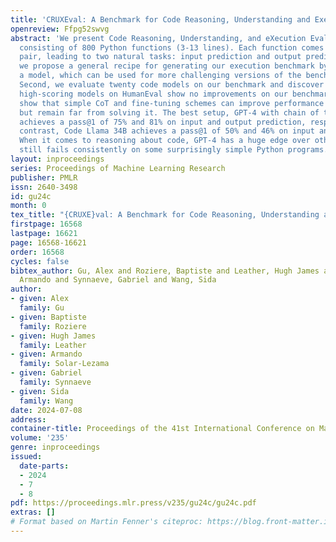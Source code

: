 ```yaml
---
title: 'CRUXEval: A Benchmark for Code Reasoning, Understanding and Execution'
openreview: Ffpg52swvg
abstract: 'We present Code Reasoning, Understanding, and eXecution Evaluation, a benchmark
  consisting of 800 Python functions (3-13 lines). Each function comes with an input-output
  pair, leading to two natural tasks: input prediction and output prediction. First,
  we propose a general recipe for generating our execution benchmark by sampling from
  a model, which can be used for more challenging versions of the benchmark if needed.
  Second, we evaluate twenty code models on our benchmark and discover that many recent
  high-scoring models on HumanEval show no improvements on our benchmark. Third, we
  show that simple CoT and fine-tuning schemes can improve performance on our benchmark
  but remain far from solving it. The best setup, GPT-4 with chain of thought (CoT),
  achieves a pass@1 of 75% and 81% on input and output prediction, respectively. In
  contrast, Code Llama 34B achieves a pass@1 of 50% and 46% on input and output prediction.
  When it comes to reasoning about code, GPT-4 has a huge edge over other models but
  still fails consistently on some surprisingly simple Python programs.'
layout: inproceedings
series: Proceedings of Machine Learning Research
publisher: PMLR
issn: 2640-3498
id: gu24c
month: 0
tex_title: "{CRUXE}val: A Benchmark for Code Reasoning, Understanding and Execution"
firstpage: 16568
lastpage: 16621
page: 16568-16621
order: 16568
cycles: false
bibtex_author: Gu, Alex and Roziere, Baptiste and Leather, Hugh James and Solar-Lezama,
  Armando and Synnaeve, Gabriel and Wang, Sida
author:
- given: Alex
  family: Gu
- given: Baptiste
  family: Roziere
- given: Hugh James
  family: Leather
- given: Armando
  family: Solar-Lezama
- given: Gabriel
  family: Synnaeve
- given: Sida
  family: Wang
date: 2024-07-08
address:
container-title: Proceedings of the 41st International Conference on Machine Learning
volume: '235'
genre: inproceedings
issued:
  date-parts:
  - 2024
  - 7
  - 8
pdf: https://proceedings.mlr.press/v235/gu24c/gu24c.pdf
extras: []
# Format based on Martin Fenner's citeproc: https://blog.front-matter.io/posts/citeproc-yaml-for-bibliographies/
---
```

